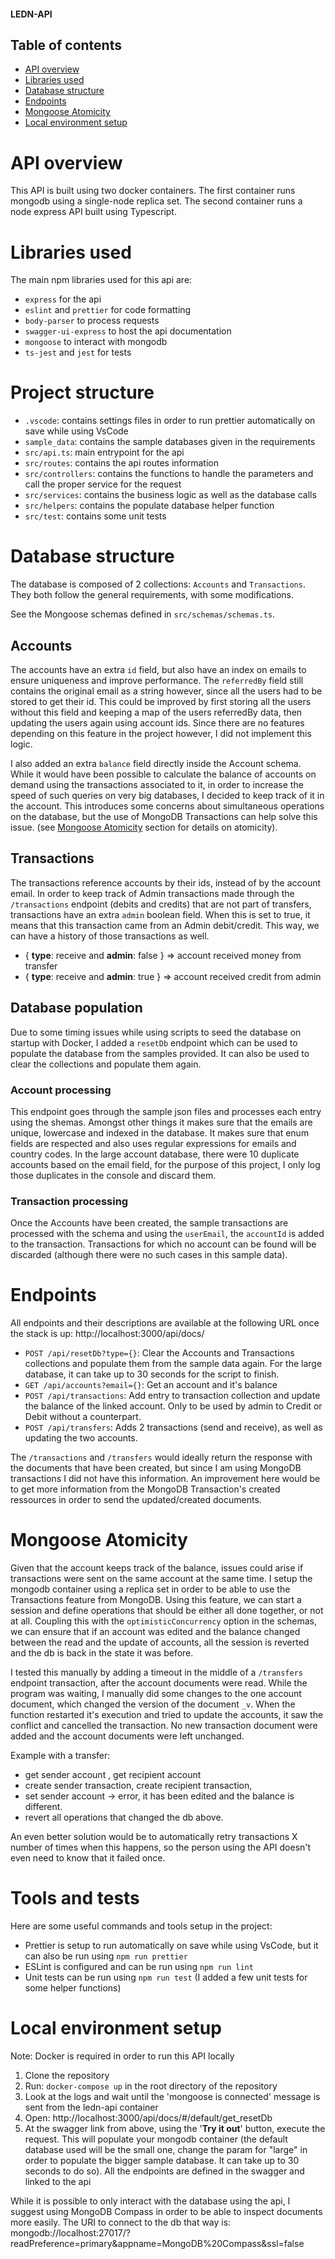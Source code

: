 #### LEDN-API

## Table of contents
- [API overview](#api-overview)
- [Libraries used](#libraries-used)
- [Database structure](#database-structure)
- [Endpoints](#endpoints)
- [Mongoose Atomicity](#mongoose-atomicity)
- [Local environment setup](#local-environment-setup)

# API overview

This API is built using two docker containers. The first container runs mongodb using a single-node replica set. The second container runs a node express API built using Typescript.

# Libraries used

The main npm libraries used for this api are:
- `express` for the api
- `eslint` and `prettier` for code formatting
- `body-parser` to process requests
- `swagger-ui-express` to host the api documentation
- `mongoose` to interact with mongodb
- `ts-jest` and `jest` for tests

# Project structure

- `.vscode`: contains settings files in order to run prettier automatically on save while using VsCode
- `sample_data`: contains the sample databases given in the requirements
- `src/api.ts`: main entrypoint for the api
- `src/routes`: contains the api routes information
- `src/controllers`: contains the functions to handle the parameters and call the proper service for the request
- `src/services`: contains the business logic as well as the database calls
- `src/helpers`: contains the populate database helper function
- `src/test`: contains some unit tests

# Database structure

The database is composed of 2 collections: `Accounts` and `Transactions`. They both follow the general requirements, with some modifications.

See the Mongoose schemas defined in `src/schemas/schemas.ts`.

## Accounts

The accounts have an extra `id` field, but also have an index on emails to ensure uniqueness and improve performance. The `referredBy` field still contains the original email as a string however, since all the users had to be stored to get their id. This could be improved by first storing all the users without this field and keeping a map of the users referredBy data, then updating the users again using account ids. Since there are no features depending on this feature in the project however, I did not implement this logic.

I also added an extra `balance` field directly inside the Account schema. While it would have been possible to calculate the balance of accounts on demand using the transactions associated to it, in order to increase the speed of such queries on very big databases, I decided to keep track of it in the account. This introduces some concerns about simultaneous operations on the database, but the use of MongoDB Transactions can help solve this issue. (see [Mongoose Atomicity](#mongoose-atomicity) section for details on atomicity).

## Transactions

The transactions reference accounts by their ids, instead of by the account email.
In order to keep track of Admin transactions made through the `/transactions` endpoint (debits and credits) that are not part of transfers, transactions have an extra `admin` boolean field. When this is set to true, it means that this transaction came from an Admin debit/credit. This way, we can have a history of those transactions as well.

- { **type**: receive and **admin**: false } => account received money from transfer
- { **type**: receive and **admin**: true } => account received credit from admin

## Database population

Due to some timing issues while using scripts to seed the database on startup with Docker, I added a `resetDb` endpoint which can be used to populate the database from the samples provided. It can also be used to clear the collections and populate them again.

### Account processing

This endpoint goes through the sample json files and processes each entry using the shemas. Amongst other things it makes sure that the emails are unique, lowercase and indexed in the database. It makes sure that enum fields are respected and also uses regular expressions for emails and country codes. In the large account database, there were 10 duplicate accounts based on the email field, for the purpose of this project, I only log those duplicates in the console and discard them.

### Transaction processing

Once the Accounts have been created, the sample transactions are processed with the schema and using the `userEmail`, the `accountId` is added to the transaction. Transactions for which no account can be found will be discarded (although there were no such cases in this sample data).

# Endpoints

All endpoints and their descriptions are available at the following URL once the stack is up: http://localhost:3000/api/docs/

- `POST /api/resetDb?type={}`: Clear the Accounts and Transactions collections and populate them from the sample data again. For the large database, it can take up to 30 seconds for the script to finish.
- `GET /api/accounts?email={}`: Get an account and it's balance
- `POST /api/transactions`: Add entry to transaction collection and update the balance of the linked account. Only to be used by admin to Credit or Debit without a counterpart.
- `POST /api/transfers`: Adds 2 transactions (send and receive), as well as updating the two accounts.

The `/transactions` and `/transfers` would ideally return the response with the documents that have been created, but since I am using MongoDB transactions I did not have this information. An improvement here would be to get more information from the MongoDB Transaction's created ressources in order to send the updated/created documents.

# Mongoose Atomicity

Given that the account keeps track of the balance, issues could arise if transactions were sent on the same account at the same time. I setup the mongodb container using a replica set in order to be able to use the Transactions feature from MongoDB. Using this feature, we can start a session and define operations that should be either all done together, or not at all. Coupling this with the `optimisticConcurrency` option in the schemas, we can ensure that if an account was edited and the balance changed between the read and the update of accounts, all the session is reverted and the db is back in the state it was before.

I tested this manually by adding a timeout in the middle of a `/transfers` endpoint transaction, after the account documents were read. While the program was waiting, I manually did some changes to the one account document, which changed the version of the document `_v`. When the function restarted it's execution and tried to update the accounts, it saw the conflict and cancelled the transaction. No new transaction document were added and the account documents were left unchanged.

Example with a transfer:

- get sender account , get recipient account
- create sender transaction, create recipient transaction,
- set sender account -> error, it has been edited and the balance is different.
- revert all operations that changed the db above.

An even better solution would be to automatically retry transactions X number of times when this happens, so the person using the API doesn't even need to know that it failed once.

# Tools and tests

Here are some useful commands and tools setup in the project:

- Prettier is setup to run automatically on save while using VsCode, but it can also be run using `npm run prettier`
- ESLint is configured and can be run using `npm run lint`
- Unit tests can be run using `npm run test` (I added a few unit tests for some helper functions)


# Local environment setup
Note: Docker is required in order to run this API locally
1. Clone the repository
2. Run: `docker-compose up` in the root directory of the repository
3. Look at the logs and wait until the 'mongoose is connected' message is sent from the ledn-api container
4. Open: http://localhost:3000/api/docs/#/default/get_resetDb
5. At the swagger link from above, using the '**Try it out**' button, execute the request. This will populate your mongodb container (the default database used will be the small one, change the param for "large" in order to populate the bigger sample database. It can take up to 30 seconds to do so).
All the endpoints are defined in the swagger and linked to the api

While it is possible to only interact with the database using the api, I suggest using MongoDB Compass in order to be able to inspect documents more easily. The URI to connect to the db that way is: mongodb://localhost:27017/?readPreference=primary&appname=MongoDB%20Compass&ssl=false
